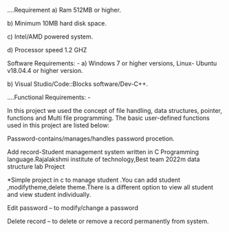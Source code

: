 ....Requirement
a) Ram 512MB or higher.

b) Minimum 10MB hard disk space.

c) Intel/AMD powered system.

d) Processor speed 1.2 GHZ

Software Requirements: -
a) Windows 7 or higher versions, Linux- Ubuntu v18.04.4 or higher version.

b) Visual Studio/Code::Blocks software/Dev-C++.

....Functional Requirements: -

In this project we used the concept of file handling, data structures, pointer, functions and Multi file programming. The basic user-defined functions used in this project are listed below:

Password-contains/manages/handles password procetion.

Add record-Student management system written in C Programming language.Rajalakshmi institute of technology,Best team 2022m data structure lab Project

*Simple project in c to manage student .You can add student ,modifytheme,delete theme.There is a different option to view all student and view student individually.

Edit password – to modify/change a password

Delete record – to delete or remove a record permanently from system.
